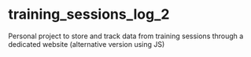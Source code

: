 # training_sessions_log_2
Personal project to store and track data from training sessions through a dedicated website (alternative version using JS)

